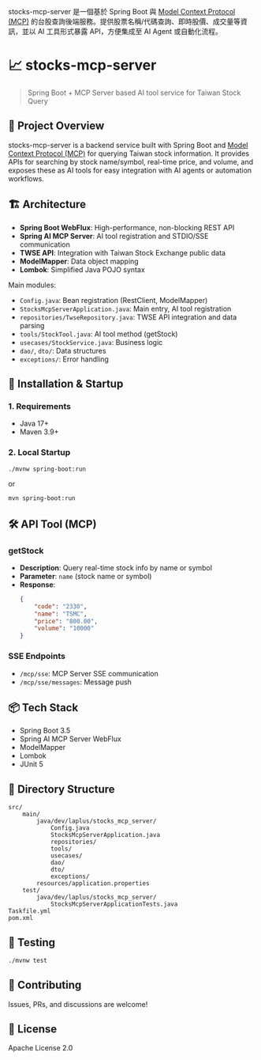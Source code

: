 stocks-mcp-server 是一個基於 Spring Boot 與 [Model Context Protocol (MCP)](https://modelcontextprotocol.org/) 的台股查詢後端服務。提供股票名稱/代碼查詢、即時股價、成交量等資訊，並以 AI 工具形式暴露 API，方便集成至 AI Agent 或自動化流程。

# 📈 stocks-mcp-server

> Spring Boot + MCP Server based AI tool service for Taiwan Stock Query

## 📝 Project Overview

stocks-mcp-server is a backend service built with Spring Boot and [Model Context Protocol (MCP)](https://modelcontextprotocol.org/) for querying Taiwan stock information. It provides APIs for searching by stock name/symbol, real-time price, and volume, and exposes these as AI tools for easy integration with AI agents or automation workflows.

## 🏗️ Architecture

- **Spring Boot WebFlux**: High-performance, non-blocking REST API
- **Spring AI MCP Server**: AI tool registration and STDIO/SSE communication
- **TWSE API**: Integration with Taiwan Stock Exchange public data
- **ModelMapper**: Data object mapping
- **Lombok**: Simplified Java POJO syntax

Main modules:
- `Config.java`: Bean registration (RestClient, ModelMapper)
- `StocksMcpServerApplication.java`: Main entry, AI tool registration
- `repositories/TwseRepository.java`: TWSE API integration and data parsing
- `tools/StockTool.java`: AI tool method (getStock)
- `usecases/StockService.java`: Business logic
- `dao/`, `dto/`: Data structures
- `exceptions/`: Error handling

## 🚀 Installation & Startup

### 1. Requirements

- Java 17+
- Maven 3.9+

### 2. Local Startup

```bash
./mvnw spring-boot:run
```

or

```bash
mvn spring-boot:run
```

## 🛠️ API Tool (MCP)

### getStock

- **Description**: Query real-time stock info by name or symbol
- **Parameter**: `name` (stock name or symbol)
- **Response**:
	```json
	{
		"code": "2330",
		"name": "TSMC",
		"price": "800.00",
		"volume": "10000"
	}
	```

### SSE Endpoints

- `/mcp/sse`: MCP Server SSE communication
- `/mcp/sse/messages`: Message push

## 📦 Tech Stack

- Spring Boot 3.5
- Spring AI MCP Server WebFlux
- ModelMapper
- Lombok
- JUnit 5

## 🧩 Directory Structure

```
src/
	main/
		java/dev/laplus/stocks_mcp_server/
			Config.java
			StocksMcpServerApplication.java
			repositories/
			tools/
			usecases/
			dao/
			dto/
			exceptions/
		resources/application.properties
	test/
		java/dev/laplus/stocks_mcp_server/
			StocksMcpServerApplicationTests.java
Taskfile.yml
pom.xml
```

## 🧪 Testing

```bash
./mvnw test
```

## 🤝 Contributing

Issues, PRs, and discussions are welcome!

## 📄 License

Apache License 2.0
